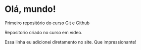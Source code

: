 # Olá, mundo!
 Primeiro repositório do curso Git e Github

 Repositorio criado no curso em vídeo.
 
 Essa linha eu adicionei diretamento no site. Que impressionante!
